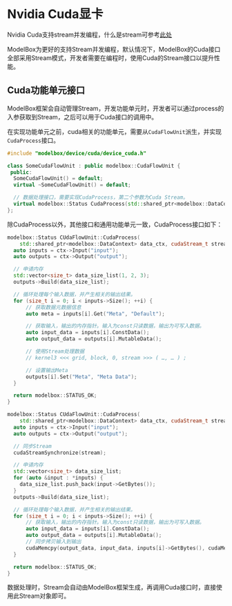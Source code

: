 # Nvidia Cuda显卡

Nvidia Cuda支持stream并发编程，什么是stream可参考[此处](https://developer.download.nvidia.com/CUDA/training/StreamsAndConcurrencyWebinar.pdf)

ModelBox为更好的支持Stream并发编程，默认情况下，ModelBox的Cuda接口全部采用Stream模式，开发者需要在编程时，使用Cuda的Stream接口以提升性能。

## Cuda功能单元接口

ModelBox框架会自动管理Stream，开发功能单元时，开发者可以通过process的入参获取到Stream，之后可以用于Cuda接口的调用中。

在实现功能单元之前，cuda相关的功能单元，需要从`CudaFlowUnit`派生，并实现`CudaProcess`接口。

```c++
#include "modelbox/device/cuda/device_cuda.h"

class SomeCudaFlowUnit : public modelbox::CudaFlowUnit {
 public:
  SomeCudaFlowUnit() = default;
  virtual ~SomeCudaFlowUnit() = default;

  // 数据处理接口，需要实现CudaProcess，第二个参数为Cuda Stream。
  virtual modelbox::Status CudaProcess(std::shared_ptr<modelbox::DataContext> data_ctx,cudaStream_t stream);
};
```

除CudaProcess以外，其他接口和通用功能单元一致，CudaProcess接口如下：

```c++
modelbox::Status CUdaFlowUnit::CudaProcess(
    std::shared_ptr<modelbox::DataContext> data_ctx, cudaStream_t stream) {
  auto inputs = ctx->Input("input");
  auto outputs = ctx->Output("output");

  // 申请内存
  std::vector<size_t> data_size_list(1, 2, 3);
  outputs->Build(data_size_list);

  // 循环处理每个输入数据，并产生相关的输出结果。
  for (size_t i = 0; i < inputs->Size(); ++i) {
      // 获取数据元数据信息
      auto meta = inputs[i].Get("Meta", "Default");

      // 获取输入，输出的内存指针。输入为const只读数据，输出为可写入数据。
      auto input_data = inputs[i].ConstData();
      auto output_data = outputs[i].MutableData();

      // 使用Stream处理数据
      // kernel3 <<< grid, block, 0, stream >>> ( …, … ) ;

      // 设置输出Meta
      outputs[i].Set("Meta", "Meta Data");
  }

  return modelbox::STATUS_OK;
}
```

```c++
modelbox::Status CUdaFlowUnit::CudaProcess(
    std::shared_ptr<modelbox::DataContext> data_ctx, cudaStream_t stream) {
  auto inputs = ctx->Input("input");
  auto outputs = ctx->Output("output");

  // 同步Stream
  cudaStreamSynchronize(stream);

  // 申请内存
  std::vector<size_t> data_size_list;
  for (auto &input : *inputs) {
    data_size_list.push_back(input->GetBytes());
  }
  outputs->Build(data_size_list);

  // 循环处理每个输入数据，并产生相关的输出结果。
  for (size_t i = 0; i < inputs->Size(); ++i) {
      // 获取输入，输出的内存指针。输入为const只读数据，输出为可写入数据。
      auto input_data = inputs[i].ConstData();
      auto output_data = outputs[i].MutableData();
      // 同步拷贝输入到输出
      cudaMemcpy(output_data, input_data, inputs[i]->GetBytes(), cudaMemcpyDeviceToDevice);
  }

  return modelbox::STATUS_OK;
}
```

数据处理时，Stream会自动由ModelBox框架生成，再调用Cuda接口时，直接使用此Stream对象即可。
